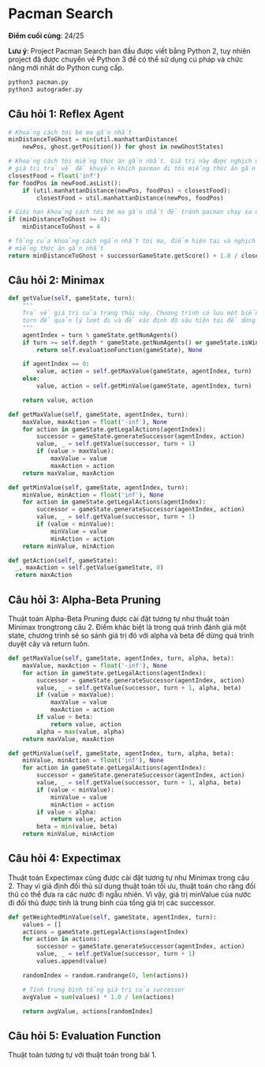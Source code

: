 # Pacman Search

**Điểm cuối cùng**: 24/25

**Lưu ý**: Project Pacman Search ban đầu được viết bằng Python 2, tuy nhiên project đã được chuyển về Python 3 để có thể sử dụng cú pháp và chức năng mới nhất do Python cung cấp.

```sh
python3 pacman.py
python3 autograder.py
```

## Câu hỏi 1: Reflex Agent

```python
# Khoảng cách tới bé ma gần nhất
minDistanceToGhost = min(util.manhattanDistance(
    newPos, ghost.getPosition()) for ghost in newGhostStates)

# Khoảng cách tới miếng thức ăn gần nhất. Giá trị này được nghịch đảo trong
# giá trị trả về để khuyến khích pacman đi tới miếng thức ăn gần nhất.
closestFood = float('inf')
for foodPos in newFood.asList():
    if (util.manhattanDistance(newPos, foodPos) < closestFood):
        closestFood = util.manhattanDistance(newPos, foodPos)

# Giới hạn khoảng cách tới bé ma gần nhất để tránh pacman chạy xa quá mà quên mất ăn
if (minDistanceToGhost >= 4):
    minDistanceToGhost = 4

# Tổng của khoảng cách ngắn nhất tới ma, điểm hiện tại và nghịch đảo khoảng cách tới
# miếng thức ăn gần nhất
return minDistanceToGhost + successorGameState.getScore() + 1.0 / closestFood
```

## Câu hỏi 2: Minimax

```python
def getValue(self, gameState, turn):
    """
    Trả về giá trị của trạng thái này. Chương trình có lưu một biến
    turn để quản lý lượt đi và để xác định độ sâu hiện tại để dừng đệ quy.
    """
    agentIndex = turn % gameState.getNumAgents()
    if turn >= self.depth * gameState.getNumAgents() or gameState.isWin() or gameState.isLose():
        return self.evaluationFunction(gameState), None

    if agentIndex == 0:
        value, action = self.getMaxValue(gameState, agentIndex, turn)
    else:
        value, action = self.getMinValue(gameState, agentIndex, turn)

    return value, action

def getMaxValue(self, gameState, agentIndex, turn):
    maxValue, maxAction = float('-inf'), None
    for action in gameState.getLegalActions(agentIndex):
        successor = gameState.generateSuccessor(agentIndex, action)
        value, _ = self.getValue(successor, turn + 1)
        if (value > maxValue):
            maxValue = value
            maxAction = action
    return maxValue, maxAction

def getMinValue(self, gameState, agentIndex, turn):
    minValue, minAction = float('inf'), None
    for action in gameState.getLegalActions(agentIndex):
        successor = gameState.generateSuccessor(agentIndex, action)
        value, _ = self.getValue(successor, turn + 1)
        if (value < minValue):
            minValue = value
            minAction = action
    return minValue, minAction

def getAction(self, gameState):
  _, maxAction = self.getValue(gameState, 0)
  return maxAction
```

## Câu hỏi 3: Alpha-Beta Pruning

Thuật toán Alpha-Beta Pruning được cài đặt tương tự như thuật toán Minimax trongtrong câu 2. Điểm khác biệt là trong quá trình đánh giá một state, chương trình sẽ so sánh giá trị đó với alpha và beta để dừng quá trình duyệt cây và return luôn.

```python
def getMaxValue(self, gameState, agentIndex, turn, alpha, beta):
    maxValue, maxAction = float('-inf'), None
    for action in gameState.getLegalActions(agentIndex):
        successor = gameState.generateSuccessor(agentIndex, action)
        value, _ = self.getValue(successor, turn + 1, alpha, beta)
        if (value > maxValue):
            maxValue = value
            maxAction = action
        if value > beta:
            return value, action
        alpha = max(value, alpha)
    return maxValue, maxAction

def getMinValue(self, gameState, agentIndex, turn, alpha, beta):
    minValue, minAction = float('inf'), None
    for action in gameState.getLegalActions(agentIndex):
        successor = gameState.generateSuccessor(agentIndex, action)
        value, _ = self.getValue(successor, turn + 1, alpha, beta)
        if (value < minValue):
            minValue = value
            minAction = action
        if value < alpha:
            return value, action
        beta = min(value, beta)
    return minValue, minAction
```

## Câu hỏi 4: Expectimax

Thuật toán Expectimax cũng được cài đặt tương tự như Minimax trong câu 2. Thay vì giả định đối thủ sử dụng thuật toán tối ưu, thuật toán cho rằng đối thủ có thể đưa ra các nước đi ngẫu nhiên. Vì vậy, giá trị minValue của nước đi đối thủ được tính là trung bình của tổng giá trị các successor.

```py
def getWeightedMinValue(self, gameState, agentIndex, turn):
    values = []
    actions = gameState.getLegalActions(agentIndex)
    for action in actions:
        successor = gameState.generateSuccessor(agentIndex, action)
        value, _ = self.getValue(successor, turn + 1)
        values.append(value)

    randomIndex = random.randrange(0, len(actions))

    # Tính trung bình tổng giá trị của successor
    avgValue = sum(values) * 1.0 / len(actions)

    return avgValue, actions[randomIndex]
```

## Câu hỏi 5: Evaluation Function

Thuật toán tương tự với thuật toán trong bài 1.